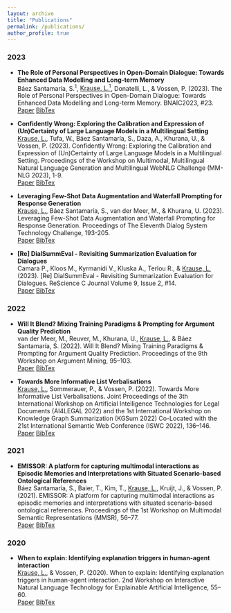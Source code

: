 ```yaml
---
layout: archive
title: "Publications"
permalink: /publications/
author_profile: true
---
```

### 2023
* **The Role of Personal Perspectives in Open-Domain Dialogue: Towards Enhanced Data Modelling and Long-term Memory** \
  Báez Santamaría, S.<sup>1</sup>, <ins>Krause, L.<sup>1</sup></ins>, Donatelli, L., & Vossen, P. (2023). The Role of Personal Perspectives in Open-Domain Dialogue: Towards Enhanced Data Modelling and Long-term Memory. BNAIC2023, #23. \
  [Paper](https://bnaic2023.tudelft.nl/static/media/BNAICBENELEARN_2023_paper_23.a7a48c6078e92bcb7550.pdf)
  [BibTex]()

* **Confidently Wrong: Exploring the Calibration and Expression of (Un)Certainty of Large Language Models in a Multilingual Setting** \
  <ins>Krause, L.</ins>, Tufa, W., Báez Santamaría, S., Daza, A., Khurana, U., & Vossen, P. (2023). Confidently Wrong: Exploring the Calibration and Expression of (Un)Certainty of Large Language Models in a Multilingual Setting. Proceedings of the Workshop on Multimodal, Multilingual Natural Language Generation and Multilingual WebNLG Challenge (MM-NLG 2023), 1-9. \
  [Paper](https://aclanthology.org/2023.mmnlg-1.1.pdf)
  [BibTex](https://aclanthology.org/2023.mmnlg-1.1.bib)

* **Leveraging Few-Shot Data Augmentation and Waterfall Prompting for Response Generation** \
  <ins>Krause, L.</ins>, Báez Santamaría, S., van der Meer, M., & Khurana, U. (2023). Leveraging Few-Shot Data Augmentation and Waterfall Prompting for Response Generation. Proceedings of The Eleventh Dialog System Technology Challenge, 193-205. \
  [Paper](https://aclanthology.org/2023.dstc-1.22.pdf)
  [BibTex](https://aclanthology.org/2023.dstc-1.22.bib)

* **[Re] DialSummEval - Revisiting Summarization Evaluation for Dialogues** \
  Camara P., Kloos M., Kyrmanidi V., Kluska A., Terlou R., & <ins>Krause, L.</ins> (2023). [Re] DialSummEval - Revisiting Summarization Evaluation for Dialogues. ReScience C Journal Volume 9, Issue 2, #14. \
  [Paper](https://openreview.net/pdf?id=3jaZ5tKRyiT)
  [BibTex]()


### 2022
* **Will It Blend? Mixing Training Paradigms & Prompting for Argument Quality Prediction** \
  van der Meer, M., Reuver, M., Khurana, U., <ins>Krause, L.</ins>, & Báez Santamaría, S. (2022). Will It Blend? Mixing Training 
  Paradigms & Prompting for Argument Quality Prediction. Proceedings of the 9th Workshop on Argument Mining, 95–103. \
  [Paper](https://aclanthology.org/2022.argmining-1.8.pdf)
  [BibTex](https://aclanthology.org/2022.argmining-1.8.bib)

* **Towards More Informative List Verbalisations** \
  <ins>Krause, L.</ins>, Sommerauer, P., & Vossen, P. (2022). Towards More Informative List Verbalisations. Joint Proceedings 
of the 3th International Workshop on Artificial Intelligence Technologies for Legal Documents (AI4LEGAL 2022) and the 
  1st International Workshop on Knowledge Graph Summarization (KGSum 2022) Co-Located with the 21st International 
  Semantic Web Conference (ISWC 2022), 136–146. \
  [Paper](https://ceur-ws.org/Vol-3257/paper14.pdf)
  [BibTex]()


### 2021
* **EMISSOR: A platform for capturing multimodal interactions as Episodic Memories and Interpretations with Situated 
  Scenario-based Ontological References** \
  Báez Santamaría, S., Baier, T., Kim, T., <ins>Krause, L.</ins>, Kruijt, J., & Vossen, P. (2021). EMISSOR: A platform for 
  capturing multimodal interactions as episodic memories and interpretations with situated scenario-based ontological 
  references. Proceedings of the 1st Workshop on Multimodal Semantic Representations (MMSR), 56–77. \
  [Paper](https://iwcs2021.github.io/proceedings/mmsr/pdf/2021.mmsr-1.6.pdf) 
  [BibTex](https://iwcs2021.github.io/proceedings/mmsr/bib/2021.mmsr-1.6.bib)

### 2020
* **When to explain: Identifying explanation triggers in human-agent
interaction** \
  <ins>Krause, L.</ins>, & Vossen, P. (2020). When to explain: Identifying explanation triggers in human-agent interaction. 
  2nd Workshop on Interactive Natural Language Technology for Explainable Artificial Intelligence, 55–60. \
  [Paper](https://www.aclweb.org/anthology/2020.nl4xai-1.12.pdf) 
  [BibTex](https://www.aclweb.org/anthology/2020.nl4xai-1.12.bib)
